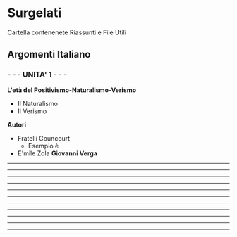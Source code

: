 # Surgelati

Cartella contenenete Riassunti e File Utili

## Argomenti Italiano

### - - -  UNITA' 1 - - - 
**L'età del Positivismo-Naturalismo-Verismo**
- Il Naturalismo
- Il Verismo

**Autori**
- Fratelli Gouncourt
	- Esempio è 
- E'mile Zola
**Giovanni Verga**
****
****
****
****
****
****
****
****
****
****
****

<!--stackedit_data:
eyJoaXN0b3J5IjpbLTExNzQwODYwOCwtMjYxMTE1NDksMjEzMD
E5NTc4NF19
-->